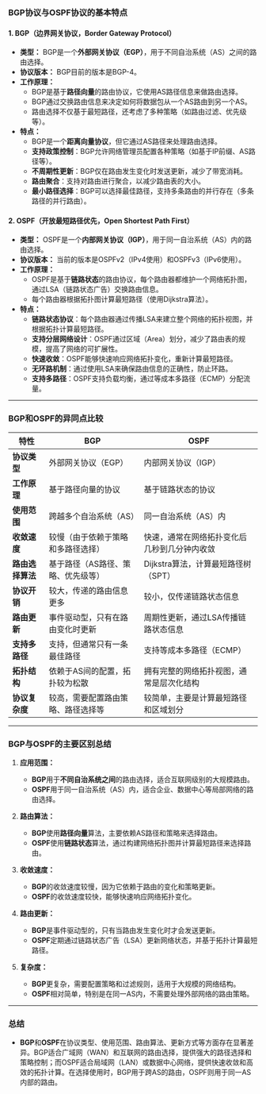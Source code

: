 ### **BGP协议与OSPF协议的基本特点**

#### **1. BGP（边界网关协议，Border Gateway Protocol）**

- **类型：** BGP是一个**外部网关协议（EGP）**，用于不同自治系统（AS）之间的路由选择。
- **协议版本：** BGP目前的版本是BGP-4。
- **工作原理：** 
  - BGP是基于**路径向量**的路由协议，它使用AS路径信息来做路由选择。
  - BGP通过交换路由信息来决定如何将数据包从一个AS路由到另一个AS。
  - 路由选择不仅基于最短路径，还考虑了多种策略（如路由过滤、优先级等）。
- **特点：**
  - BGP是一个**距离向量协议**，但它通过AS路径来处理路由选择。
  - **支持政策控制**：BGP允许网络管理员配置各种策略（如基于IP前缀、AS路径等）。
  - **不周期性更新**：BGP仅在路由发生变化时发送更新，减少了带宽消耗。
  - **路由聚合**：支持对路由进行聚合，以减少路由表的大小。
  - **最小路径选择**：BGP可以选择最佳路径，支持多条路由的并行存在（多条路径的并行路由）。

#### **2. OSPF（开放最短路径优先，Open Shortest Path First）**

- **类型：** OSPF是一个**内部网关协议（IGP）**，用于同一自治系统（AS）内的路由选择。
- **协议版本：** 当前的版本是OSPFv2（IPv4使用）和OSPFv3（IPv6使用）。
- **工作原理：**
  - OSPF是基于**链路状态**的路由协议，每个路由器都维护一个网络拓扑图，通过LSA（链路状态广告）交换路由信息。
  - 每个路由器根据拓扑图计算最短路径（使用Dijkstra算法）。
- **特点：**
  - **链路状态协议**：每个路由器通过传播LSA来建立整个网络的拓扑视图，并根据拓扑计算最短路径。
  - **支持分层网络设计**：OSPF通过区域（Area）划分，减少了路由表的规模，提高了网络的可扩展性。
  - **快速收敛**：OSPF能够快速响应网络拓扑变化，重新计算最短路径。
  - **无环路机制**：通过使用LSA来确保路由信息的正确性，防止环路。
  - **支持多路径**：OSPF支持负载均衡，通过等成本多路径（ECMP）分配流量。

---

### **BGP和OSPF的异同点比较**

| **特性**                  | **BGP**                               | **OSPF**                              |
|---------------------------|---------------------------------------|---------------------------------------|
| **协议类型**              | 外部网关协议（EGP）                   | 内部网关协议（IGP）                   |
| **工作原理**              | 基于路径向量的协议                   | 基于链路状态的协议                   |
| **使用范围**              | 跨越多个自治系统（AS）               | 同一自治系统（AS）内                 |
| **收敛速度**              | 较慢（由于依赖于策略和多路径选择）   | 快速，通常在网络拓扑变化后几秒到几分钟内收敛 |
| **路由选择算法**          | 基于路径（AS路径、策略、优先级等）   | Dijkstra算法，计算最短路径树（SPT） |
| **协议开销**              | 较大，传递的路由信息更多             | 较小，仅传递链路状态信息             |
| **路由更新**              | 事件驱动型，只有在路由变化时更新     | 周期性更新，通过LSA传播链路状态信息 |
| **支持多路径**            | 支持，但通常只有一条最佳路径         | 支持等成本多路径（ECMP）             |
| **拓扑结构**              | 依赖于AS间的配置，拓扑较为松散       | 拥有完整的网络拓扑视图，通常是层次化结构 |
| **协议复杂度**            | 较高，需要配置路由策略、路径选择等   | 较简单，主要是计算最短路径和区域划分 |

---

### **BGP与OSPF的主要区别总结**

1. **应用范围：**
   - **BGP**用于**不同自治系统之间**的路由选择，适合互联网级别的大规模路由。
   - **OSPF**用于同一自治系统（AS）内，适合企业、数据中心等局部网络的路由选择。

2. **路由算法：**
   - **BGP**使用**路径向量**算法，主要依赖AS路径和策略来选择路由。
   - **OSPF**使用**链路状态**算法，通过构建网络拓扑图并计算最短路径来选择路由。

3. **收敛速度：**
   - **BGP**的收敛速度较慢，因为它依赖于路由的变化和策略更新。
   - **OSPF**的收敛速度较快，能够快速响应网络拓扑变化。

4. **路由更新：**
   - **BGP**是事件驱动型的，只有当路由发生变化时才会发送更新。
   - **OSPF**定期通过链路状态广告（LSA）更新网络状态，并基于拓扑计算最短路径。

5. **复杂度：**
   - **BGP**更复杂，需要配置策略和过滤规则，适用于大规模的网络结构。
   - **OSPF**相对简单，特别是在同一AS内，不需要处理外部网络的路由策略。

---

### **总结**

- **BGP**和**OSPF**在协议类型、使用范围、路由算法、更新方式等方面存在显著差异。BGP适合广域网（WAN）和互联网的路由选择，提供强大的路径选择和策略控制；而OSPF适合局域网（LAN）或数据中心网络，提供快速收敛和高效的拓扑计算。在选择使用时，BGP用于跨AS的路由，OSPF则用于同一AS内部的路由。
